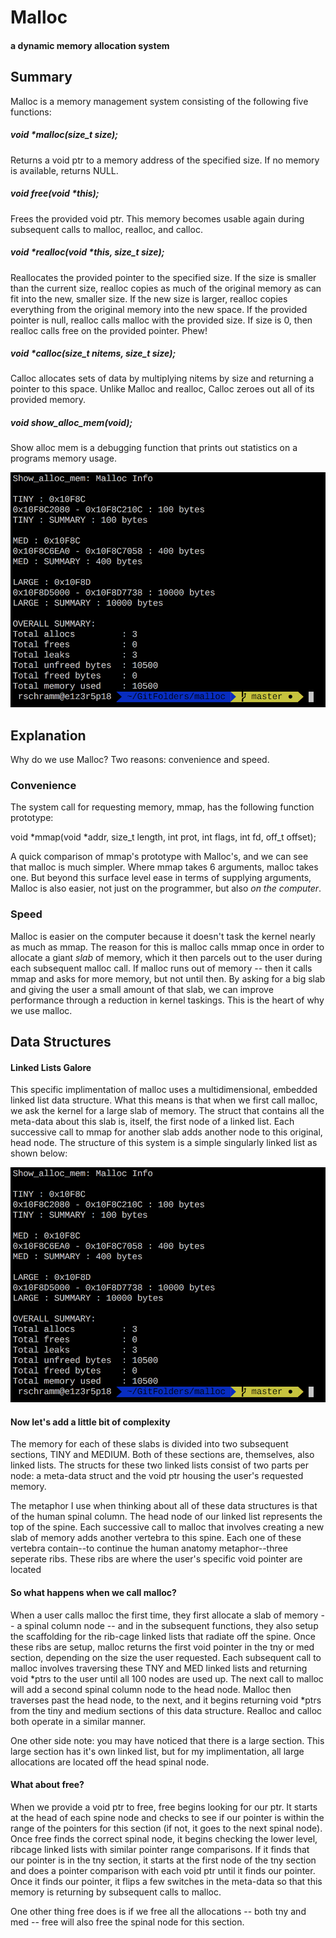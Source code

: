 # Malloc

#### a dynamic memory allocation system

## Summary

Malloc is a memory management system consisting of the following five functions:

##### void *malloc(size_t size);
Returns a void ptr to a memory address of the specified size.  If no memory is available, returns NULL.

##### void free(void *this);
Frees the provided void ptr.  This memory becomes usable again during subsequent calls to malloc, realloc, and calloc.

##### void *realloc(void *this, size_t size);
Reallocates the provided pointer to the specified size.  If the size is smaller than the current size, realloc copies as much of the original memory as can fit into the new, smaller size.  If the new size is larger, realloc copies everything from the original memory into the new space.  If the provided pointer is null, realloc calls malloc with the provided size.  If size is 0, then realloc calls free on the provided pointer.  Phew!

##### void *calloc(size_t nitems, size_t size);
Calloc allocates sets of data by multiplying nitems by size and returning a pointer to this space.  Unlike Malloc and realloc, Calloc zeroes out all of its provided memory.

##### void show_alloc_mem(void);
Show alloc mem is a debugging function that prints out statistics on a programs memory usage.

![Input Content](https://raw.githubusercontent.com/wobula/malloc/master/1.png)

## Explanation

Why do we use Malloc?  Two reasons: convenience and speed.

### Convenience

The system call for requesting memory, mmap, has the following function prototype:

void *mmap(void *addr, size_t length, int prot, int flags, int fd, off_t offset);

A quick comparison of mmap's prototype with Malloc's, and we can see that malloc is much simpler.  Where mmap takes 6 arguments, malloc takes one.  But beyond this surface level ease in terms of supplying arguments, Malloc is also easier, not just on the programmer, but also *on the computer*.

### Speed

Malloc is easier on the computer because it doesn't task the kernel nearly as much as mmap.  The reason for this is malloc calls mmap once in order to allocate a giant *slab* of memory, which it then parcels out to the user during each subsequent malloc call.  If malloc runs out of memory -- then it calls mmap and asks for more memory, but not until then.  By asking for a big slab and giving the user a small amount of that slab, we can improve performance through a reduction in kernel taskings.  This is the heart of why we use malloc.

## Data Structures

#### Linked Lists Galore

This specific implimentation of malloc uses a multidimensional, embedded linked list data structure.  What this means is that when we first call malloc, we ask the kernel for a large slab of memory.  The struct that contains all the meta-data about this slab is, itself, the first node of a linked list.  Each successive call to mmap for another slab adds another node to this original, head node.  The structure of this system is a simple singularly linked list as shown below:

![Input Content](https://raw.githubusercontent.com/wobula/malloc/master/1.png)

#### Now let's add a little bit of complexity

The memory for each of these slabs is divided into two subsequent sections, TINY and MEDIUM.  Both of these sections are, themselves, also linked lists.  The structs for these two linked lists consist of two parts per node: a meta-data struct and the void ptr housing the user's requested memory.

The metaphor I use when thinking about all of these data structures is that of the human spinal column.  The head node of our linked list represents the top of the spine.  Each successive call to malloc that involves creating a new slab of memory adds another vertebra to this spine.  Each one of these vertebra contain--to continue the human anatomy metaphor--three seperate ribs.  These ribs are where the user's specific void pointer are located

#### So what happens when we call malloc?

When a user calls malloc the first time, they first allocate a slab of memory -- a spinal column node -- and in the subsequent functions, they also setup the scaffolding for the rib-cage linked lists that radiate off the spine. Once these ribs are setup, malloc returns the first void pointer in the tny or med section, depending on the size the user requested.  Each subsequent call to malloc involves traversing these TNY and MED linked lists and returning void *ptrs to the user until all 100 nodes are used up.  The next call to malloc will add a second spinal column node to the head node.  Malloc then traverses past the head node, to the next, and it begins returning void *ptrs from the tiny and medium sections of this data structure. Realloc and calloc both operate in a similar manner.

 One other side note: you may have noticed that there is a large section.  This large section has it's own linked list, but for my implimentation, all large allocations are located off the head spinal node.

#### What about free?

When we provide a void ptr to free, free begins looking for our ptr.  It starts at the head of each spine node and checks to see if our pointer is within the range of the pointers for this section (if not, it goes to the next spinal node).  Once free finds the correct spinal node, it begins checking the lower level, ribcage linked lists with similar pointer range comparisons.  If it finds that our pointer is in the tny section, it starts at the first node of the tny section and does a pointer comparison with each void ptr until it finds our pointer.  Once it finds our pointer, it flips a few switches in the meta-data so that this memory is returning by subsequent calls to malloc.

One other thing free does is if we free all the allocations -- both tny and med -- free will also free the spinal node for this section.